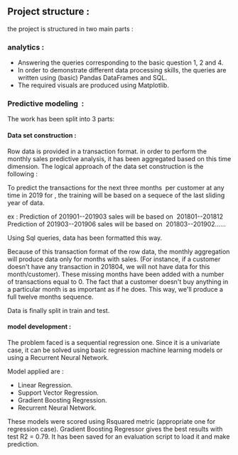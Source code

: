 ## Project structure :
the project is structured in two main parts :

### analytics : 

- Answering the queries corresponding to the basic question 1, 2 and 4.
- In order to demonstrate different data processing skills, the queries are written using (basic) Pandas DataFrames and SQL.
- The required visuals are produced using Matplotlib.

### Predictive modeling  : 
The work has been split into 3 parts:

#### Data set construction :
Row data is provided in a transaction format. in order to perform the monthly sales predictive analysis, it has been aggregated based on this time dimension.
The logical approach of the data set construction is the following :

To predict the transactions for the next three months  per customer at any time in 2019 for , the training will be based on a sequece of the last sliding year of data.

ex : 
Prediction of 201901--201903 sales will be based on  201801--201812
Prediction of 201903--201906 sales will be based on  201803--201902......

Using Sql queries, data has been formatted this way.

Because of this transaction format of the row data, the monthly aggregation will produce data only for months with sales. (For instance, if a customer doesn't have any transaction in 201804, we will not have data for this month/customer). These missing months have been added with a number of transactions equal to 0. The fact that a customer doesn't buy anything in a particular month is as important as if he does. 
This way, we'll produce a full twelve months sequence.

Data is finally split in train and test.


#### model development : 
The problem faced is a sequential regression one.
Since it is a univariate case, it can be solved using basic regression machine learning models or using a Recurrent Neural Network.

Model applied are : 
- Linear Regression.
- Support Vector Regression.
- Gradient Boosting Regression.
- Recurrent Neural Network.

These models were scored using Rsquared metric (appropriate one for regression case).
Gradient Boosting Regressor gives the best results with test R2 = 0.79. It has been saved for an evaluation script to load it and make prediction.

